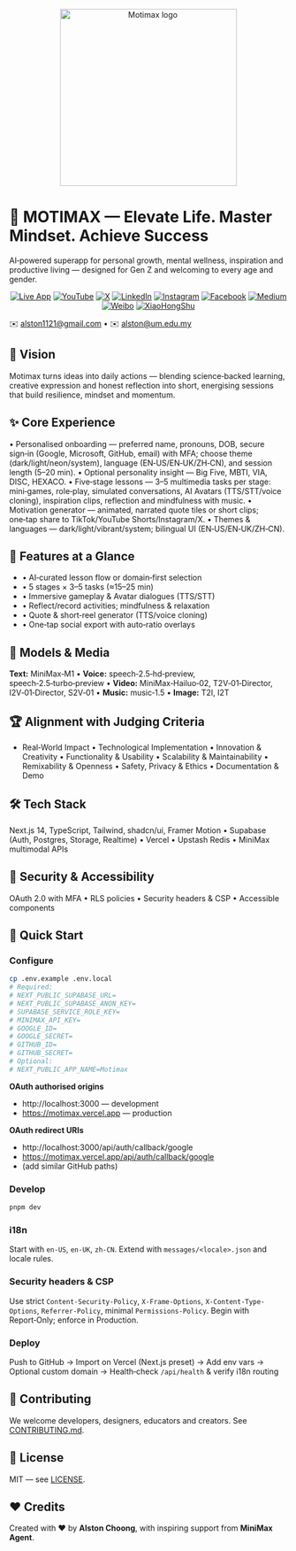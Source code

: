 <p align="center"><img src="https://github.com/Alston-Choong/motimax/blob/main/assets/MOTIMAX.jpg" alt="Motimax logo" width="320"/></p>

# 🚀 MOTIMAX — Elevate Life. Master Mindset. Achieve Success

AI‑powered superapp for personal growth, mental wellness, inspiration and productive living — designed for Gen Z and welcoming to every age and gender.

<p align="center">
<a href="https://motimax.vercel.app/"><img src="https://img.shields.io/badge/Live%20App-success?style=for-the-badge&logo=vercel&logoColor=white&color=005cff" alt="Live App"/></a> <a href="https://youtube.com/@AlstonChoong"><img src="https://img.shields.io/badge/YouTube-red?style=for-the-badge&logo=youtube&logoColor=white&color=ff0000" alt="YouTube"/></a> <a href="https://x.com/AlstonChoong"><img src="https://img.shields.io/badge/X-black?style=for-the-badge&logo=x&logoColor=white&color=000000" alt="X"/></a> <a href="https://www.linkedin.com/in/alstonchoong"><img src="https://img.shields.io/badge/LinkedIn-blue?style=for-the-badge&logo=linkedin&logoColor=white&color=0077b5" alt="LinkedIn"/></a> <a href="https://www.instagram.com/dr.alstonchoong"><img src="https://img.shields.io/badge/Instagram-purple?style=for-the-badge&logo=instagram&logoColor=white&color=e4405f" alt="Instagram"/></a> <a href="https://www.facebook.com/dr.alstonchoong"><img src="https://img.shields.io/badge/Facebook-blue?style=for-the-badge&logo=facebook&logoColor=white&color=1877f2" alt="Facebook"/></a> <a href="https://medium.com/@dr.alstonchoong"><img src="https://img.shields.io/badge/Medium-black?style=for-the-badge&logo=medium&logoColor=white&color=000000" alt="Medium"/></a> <a href="https://weibo.com/u/7946325478"><img src="https://img.shields.io/badge/Weibo-red?style=for-the-badge&logo=sina-weibo&logoColor=white&color=e6162d" alt="Weibo"/></a> <a href="https://www.xiaohongshu.com/user/profile/b93232ab"><img src="https://img.shields.io/badge/XiaoHongShu-red?style=for-the-badge&logo=xiaohongshu&logoColor=white&color=ff2442" alt="XiaoHongShu"/></a>
</p>

✉️ [alston1121@gmail.com](mailto:alston1121@gmail.com)  •  ✉️ [alston@um.edu.my](mailto:alston@um.edu.my)

## 🎯 Vision

Motimax turns ideas into daily actions — blending science‑backed learning, creative expression and honest reflection into short, energising sessions that build resilience, mindset and momentum.

## ✨ Core Experience

• Personalised onboarding — preferred name, pronouns, DOB, secure sign‑in (Google, Microsoft, GitHub, email) with MFA; choose theme (dark/light/neon/system), language (EN‑US/EN‑UK/ZH‑CN), and session length (5–20 min).
• Optional personality insight — Big Five, MBTI, VIA, DISC, HEXACO.
• Five‑stage lessons — 3–5 multimedia tasks per stage: mini‑games, role‑play, simulated conversations, AI Avatars (TTS/STT/voice cloning), inspiration clips, reflection and mindfulness with music.
• Motivation generator — animated, narrated quote tiles or short clips; one‑tap share to TikTok/YouTube Shorts/Instagram/X.
• Themes & languages — dark/light/vibrant/system; bilingual UI (EN‑US/EN‑UK/ZH‑CN).

## 🧩 Features at a Glance

- • AI‑curated lesson flow or domain‑first selection
- • 5 stages × 3–5 tasks (≈15–25 min)
- • Immersive gameplay & Avatar dialogues (TTS/STT)
- • Reflect/record activities; mindfulness & relaxation
- • Quote & short‑reel generator (TTS/voice cloning)
- • One‑tap social export with auto‑ratio overlays

## 🧠 Models & Media

**Text:** MiniMax‑M1 • **Voice:** speech‑2.5‑hd‑preview, speech‑2.5‑turbo‑preview • **Video:** MiniMax‑Hailuo‑02, T2V‑01‑Director, I2V‑01‑Director, S2V‑01 • **Music:** music‑1.5 • **Image:** T2I, I2T

## 🏆 Alignment with Judging Criteria

- Real‑World Impact • Technological Implementation • Innovation & Creativity • Functionality & Usability • Scalability & Maintainability • Remixability & Openness • Safety, Privacy & Ethics • Documentation & Demo

## 🛠 Tech Stack

Next.js 14, TypeScript, Tailwind, shadcn/ui, Framer Motion • Supabase (Auth, Postgres, Storage, Realtime) • Vercel • Upstash Redis • MiniMax multimodal APIs

## 🔐 Security & Accessibility

OAuth 2.0 with MFA • RLS policies • Security headers & CSP • Accessible components

## 🚀 Quick Start

### **Configure**

```bash
cp .env.example .env.local
# Required:
# NEXT_PUBLIC_SUPABASE_URL=
# NEXT_PUBLIC_SUPABASE_ANON_KEY=
# SUPABASE_SERVICE_ROLE_KEY=
# MINIMAX_API_KEY=
# GOOGLE_ID=
# GOOGLE_SECRET=
# GITHUB_ID=
# GITHUB_SECRET=
# Optional:
# NEXT_PUBLIC_APP_NAME=Motimax
```

**OAuth authorised origins**
- http://localhost:3000 — development
- https://motimax.vercel.app — production

**OAuth redirect URIs**
- http://localhost:3000/api/auth/callback/google
- https://motimax.vercel.app/api/auth/callback/google
- (add similar GitHub paths)

### Develop

```bash
pnpm dev
```

### i18n

Start with `en-US`, `en-UK`, `zh-CN`. Extend with `messages/<locale>.json` and locale rules.

### Security headers & CSP

Use strict `Content-Security-Policy`, `X-Frame-Options`, `X-Content-Type-Options`, `Referrer-Policy`, minimal `Permissions-Policy`. Begin with Report‑Only; enforce in Production.

### Deploy

Push to GitHub → Import on Vercel (Next.js preset) → Add env vars → Optional custom domain → Health‑check `/api/health` & verify i18n routing

## 🤝 Contributing

We welcome developers, designers, educators and creators. See [CONTRIBUTING.md](./CONTRIBUTING.md).

## 📄 License

MIT — see [LICENSE](./LICENSE).

## ❤️ Credits

Created with ❤️ by **Alston Choong**, with inspiring support from **MiniMax Agent**.
